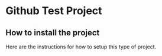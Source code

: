 # Github Test Project

## How to install the project
Here are the instructions for 
how to setup this type of project.
